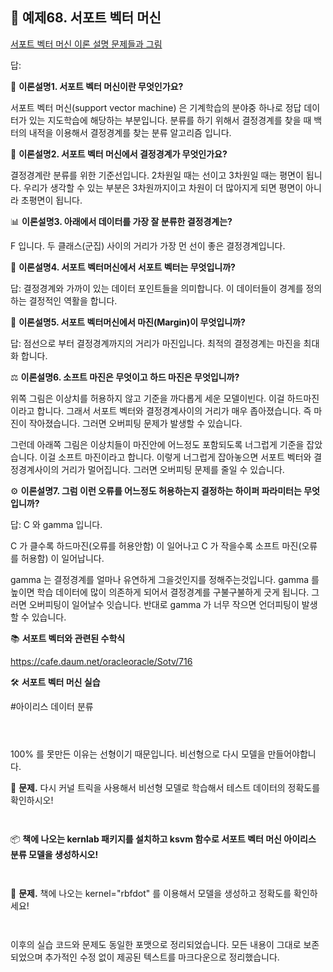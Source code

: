 ## 📌 **예제68. 서포트 벡터 머신**

[서포트 벡터 머신 이론 설명 문제들과 그림](https://cafe.daum.net/oracleoracle/Sq3w/61)

답:

🔎 **이론설명1. 서포트 벡터 머신이란 무엇인가요?**

서포트 벡터 머신(support vector machine) 은 기계학습의 분야중 하나로 정답 데이터가 있는 지도학습에 해당하는 부분입니다. 분류를 하기 위해서 결정경계를 찾을 때 백터의 내적을 이용해서 결정경계를 찾는 분류 알고리즘 입니다.

📏 **이론설명2. 서포트 벡터 머신에서 결정경계가 무엇인가요?**

결정경계란 분류를 위한 기준선입니다. 2차원일 때는 선이고 3차원일 때는 평면이 됩니다. 우리가 생각할 수 있는 부분은 3차원까지이고 차원이 더 많아지게 되면 평면이 아니라 초평면이 됩니다.

📊 **이론설명3. 아래에서 데이터를 가장 잘 분류한 결정경계는?**

F 입니다. 두 클래스(군집) 사이의 거리가 가장 먼 선이 좋은 결정경계입니다.

📌 **이론설명4. 서포트 벡터머신에서 서포트 벡터는 무엇입니까?**

답: 결정경계와 가까이 있는 데이터 포인트들을 의미합니다. 이 데이터들이 경계를 정의하는 결정적인 역활을 합니다.

📐 **이론설명5. 서포트 벡터머신에서 마진(Margin)이 무엇입니까?**

답: 점선으로 부터 결정경계까지의 거리가 마진입니다. 최적의 결정경계는 마진을 최대화 합니다.

⚖ **이론설명6. 소프트 마진은 무엇이고 하드 마진은 무엇입니까?**

위쪽 그림은 이상치를 허용하지 않고 기준을 까다롭게 세운 모델이빈다. 이걸 하드마진이라고 합니다. 그래서 서포트 벡터와 결정경계사이의 거리가 매우 좁아졌습니다. 즉 마진이 작아졌습니다. 그러면 오버피팅 문제가 발생할 수 있습니다.

그런데 아래쪽 그림은 이상치들이 마진안에 어느정도 포함되도록 너그럽게 기준을 잡았습니다. 이걸 소프트 마진이라고 합니다. 이렇게 너그럽게 잡아놓으면 서포트 벡터와 결정경계사이의 거리가 멀어집니다. 그러면 오버피팅 문제를 줄일 수 있습니다.

⚙ **이론설명7. 그럼 이런 오류를 어느정도 허용하는지 결정하는 하이퍼 파라미터는 무엇입니까?**

답: C 와 gamma 입니다.

C 가 클수록 하드마진(오류를 허용안함) 이 일어나고 C 가 작을수록 소프트 마진(오류를 허용함) 이 일어납니다.

gamma 는 결정경계를 얼마나 유연하게 그을것인지를 정해주는것입니다. gamma 를 높이면 학습 데이터에 많이 의존하게 되어서 결정경계를 구불구불하게 긋게 됩니다. 그러면 오버피팅이 일어날수 잇습니다. 반대로 gamma 가 너무 작으면 언더피팅이 발생 할 수 있습니다.

📚 **서포트 벡터와 관련된 수학식**

https://cafe.daum.net/oracleoracle/Sotv/716


🛠 **서포트 벡터 머신 실습**

#아이리스 데이터 분류

```r




```

100% 를 못만든 이유는 선형이기 때문입니다. 비선형으로 다시 모델을 만들어야합니다.

📝 **문제.** 다시 커널 트릭을 사용해서 비선형 모델로 학습해서 테스트 데이터의 정확도를 확인하시오!

```r



```

📦 **책에 나오는 kernlab 패키지를 설치하고 ksvm 함수로 서포트 벡터 머신 아이리스 분류 모델을 생성하시오!**

```r



```

📝 **문제.** 책에 나오는 kernel="rbfdot"  를 이용해서 모델을 생성하고 정확도를 확인하세요!

```r



```

이후의 실습 코드와 문제도 동일한 포맷으로 정리되었습니다. 모든 내용이 그대로 보존되었으며 추가적인 수정 없이 제공된 텍스트를 마크다운으로 정리했습니다.

